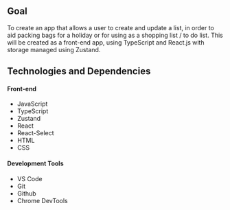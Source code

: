 ## Goal

To create an app that allows a user to create and update a list, in order to aid packing bags for a holiday or for using as a shopping list / to do list. This will be created as a front-end app, using TypeScript and React.js with storage managed using Zustand.

## Technologies and Dependencies

#### Front-end

- JavaScript
- TypeScript
- Zustand
- React
- React-Select
- HTML
- CSS

#### Development Tools

- VS Code
- Git
- Github
- Chrome DevTools
